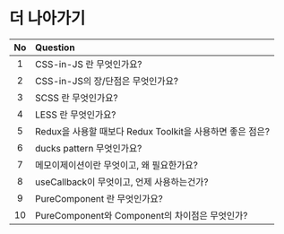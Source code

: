 # 더 나아가기

| No  | Question                                                  |
| :-: | :-------------------------------------------------------- |
|  1  | CSS-in-JS 란 무엇인가요?                                  |
|  2  | CSS-in-JS의 장/단점은 무엇인가요?                         |
|  3  | SCSS 란 무엇인가요?                                       |
|  4  | LESS 란 무엇인가요?                                       |
|  5  | Redux을 사용할 때보다 Redux Toolkit을 사용하면 좋은 점은? |
|  6  | ducks pattern 무엇인가요?                                 |
|  7  | 메모이제이션이란 무엇이고, 왜 필요한가요?                 |
|  8  | useCallback이 무엇이고, 언제 사용하는건가?                |
|  9  | PureComponent 란 무엇인가요?                              |
| 10  | PureComponent와 Component의 차이점은 무엇인가?            |
